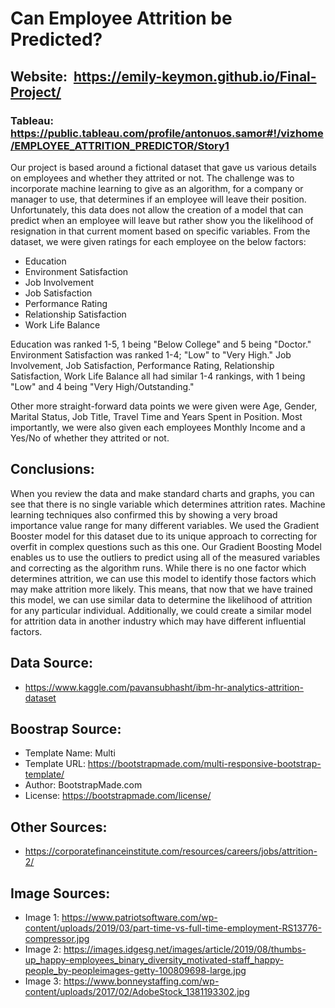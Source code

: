 # Can Employee Attrition be Predicted?

## Website:   https://emily-keymon.github.io/Final-Project/

### Tableau:  https://public.tableau.com/profile/antonuos.samor#!/vizhome/EMPLOYEE_ATTRITION_PREDICTOR/Story1

Our project is based around a fictional dataset that gave us various details on employees and whether they attrited or not. The challenge was to incorporate machine learning to give as an algorithm, for a company or manager to use, that determines if an employee will leave their position. Unfortunately, this data does not allow the creation of a model that can predict when an employee will leave but rather show you the likelihood of resignation in that current moment based on specific variables. From the dataset, we were given ratings for each employee on the below factors:

* Education
* Environment Satisfaction
* Job Involvement
* Job Satisfaction
* Performance Rating
* Relationship Satisfaction
* Work Life Balance

Education was ranked 1-5, 1 being "Below College" and 5 being "Doctor." Environment Satisfaction was ranked 1-4; "Low" to "Very High." Job Involvement, Job Satisfaction, Performance Rating, Relationship Satisfaction, Work Life Balance all had similar 1-4 rankings, with 1 being "Low" and 4 being "Very High/Outstanding."

Other more straight-forward data points we were given were Age, Gender, Marital Status, Job Title, Travel Time and Years Spent in Position. Most importantly, we were also given each employees Monthly Income and a Yes/No of whether they attrited or not.

## Conclusions:
When you review the data and make standard charts and graphs, you can see that there is no single variable which determines attrition rates. Machine learning techniques also confirmed this by showing a very broad importance value range for many different variables. We used the Gradient Booster model for this dataset due to its unique approach to correcting for overfit in complex questions such as this one. Our Gradient Boosting Model enables us to use the outliers to predict using all of the measured variables and correcting as the algorithm runs. While there is no one factor which determines attrition, we can use this model to identify those factors which may make attrition more likely. This means, that now that we have trained this model, we can use similar data to determine the likelihood of attrition for any particular individual. Additionally, we could create a similar model for attrition data in another industry which may have different influential factors.


## Data Source:  
* https://www.kaggle.com/pavansubhasht/ibm-hr-analytics-attrition-dataset

## Boostrap Source:
* Template Name: Multi
* Template URL: https://bootstrapmade.com/multi-responsive-bootstrap-template/
* Author: BootstrapMade.com
* License: https://bootstrapmade.com/license/

## Other Sources:
* https://corporatefinanceinstitute.com/resources/careers/jobs/attrition-2/

## Image Sources:
* Image 1:  https://www.patriotsoftware.com/wp-content/uploads/2019/03/part-time-vs-full-time-employment-RS13776-compressor.jpg
* Image 2:  https://images.idgesg.net/images/article/2019/08/thumbs-up_happy-employees_binary_diversity_motivated-staff_happy-people_by-peopleimages-getty-100809698-large.jpg
* Image 3:  https://www.bonneystaffing.com/wp-content/uploads/2017/02/AdobeStock_1381193302.jpg

